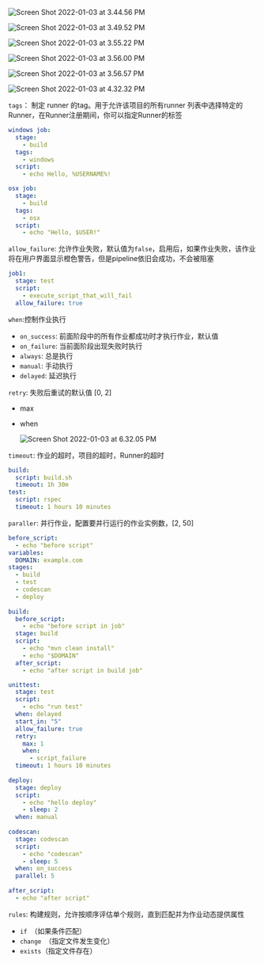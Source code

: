 ![Screen Shot 2022-01-03 at 3.44.56 PM](https://gitee.com/sirius_wang_wf/typora/raw/master/images/Screen%20Shot%202022-01-03%20at%203.44.56%20PM.png)

![Screen Shot 2022-01-03 at 3.49.52 PM](https://gitee.com/sirius_wang_wf/typora/raw/master/images/Screen%20Shot%202022-01-03%20at%203.49.52%20PM.png)

![Screen Shot 2022-01-03 at 3.55.22 PM](https://gitee.com/sirius_wang_wf/typora/raw/master/images/Screen%20Shot%202022-01-03%20at%203.55.22%20PM.png)

![Screen Shot 2022-01-03 at 3.56.00 PM](https://gitee.com/sirius_wang_wf/typora/raw/master/images/Screen%20Shot%202022-01-03%20at%203.56.00%20PM.png)

![Screen Shot 2022-01-03 at 3.56.57 PM](https://gitee.com/sirius_wang_wf/typora/raw/master/images/Screen%20Shot%202022-01-03%20at%203.56.57%20PM.png)

![Screen Shot 2022-01-03 at 4.32.32 PM](https://gitee.com/sirius_wang_wf/typora/raw/master/images/Screen%20Shot%202022-01-03%20at%204.32.32%20PM.png)

`tags`： 制定 runner 的tag。用于允许该项目的所有runner 列表中选择特定的Runner，在Runner注册期间，你可以指定Runner的标签

```yaml
windows job:
  stage:
    - build
  tags:
    - windows
  script:
    - echo Hello, %USERNAME%!

osx job:
  stage:
    - build
  tags:
    - osx
  script:
    - echo "Hello, $USER!"
```

`allow_failure`: 允许作业失败，默认值为`false`，启用后，如果作业失败，该作业将在用户界面显示橙色警告，但是pipeline依旧会成功，不会被阻塞

```yaml
job1:
  stage: test
  script:
    - execute_script_that_will_fail
  allow_failure: true
```

`when`:控制作业执行

- `on_success`: 前面阶段中的所有作业都成功时才执行作业，默认值
- `on_failure`: 当前面阶段出现失败时执行
- `always`: 总是执行
- `manual`: 手动执行
- `delayed`: 延迟执行

`retry`: 失败后重试的默认值 [0, 2]

- max

- when

  <img src="https://gitee.com/sirius_wang_wf/typora/raw/master/images/Screen%20Shot%202022-01-03%20at%206.32.05%20PM.png" alt="Screen Shot 2022-01-03 at 6.32.05 PM" />

`timeout`: 作业的超时，项目的超时，Runner的超时

```yaml
build:
  script: build.sh
  timeout: 1h 30m
test:
  script: rspec
  timeout: 1 hours 10 minutes
```

`paraller`: 并行作业，配置要并行运行的作业实例数，[2, 50]

```yaml
before_script:
  - echo "before script"
variables:
  DOMAIN: example.com
stages:
  - build
  - test
  - codescan
  - deploy
  
build:
  before_script:
    - echo "before script in job"
  stage: build
  script:
    - echo "mvn clean install"
    - echo "$DOMAIN"
  after_script:
    - echo "after script in build job"

unittest:
  stage: test
  script:
    - echo "run test"
  when: delayed
  start_in: "5"
  allow_failure: true
  retry:
    max: 1
    when:
      - script_failure
  timeout: 1 hours 10 minutes
  
deploy:
  stage: deploy
  script:
    - echo "hello deploy"
    - sleep: 2
  when: manual
  
codescan:
  stage: codescan
  script:
    - echo "codescan"
    - sleep: 5
  when: on_success
  parallel: 5
  
after_script:
  - echo "after script"
```

`rules`:  构建规则，允许按顺序评估单个规则，直到匹配并为作业动态提供属性

- `if `（如果条件匹配）
- `change `（指定文件发生变化）
- `exists`（指定文件存在）


